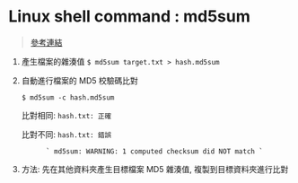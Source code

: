 # Linux shell command : md5sum

>[參考連結](https://blog.gtwang.org/linux/generate-verify-check-files-md5-sha1-checksum-linux/)

1. 產生檔案的雜湊值
    `$ md5sum target.txt > hash.md5sum `

2. 自動進行檔案的 MD5 校驗碼比對

    ` $ md5sum -c hash.md5sum `
    
    比對相同: ` hash.txt: 正確 `
    
    比對不同: ` hash.txt: 錯誤 `
    
             ` md5sum: WARNING: 1 computed checksum did NOT match ` 

3. 方法: 先在其他資料夾產生目標檔案 MD5 雜湊值, 複製到目標資料夾進行比對
